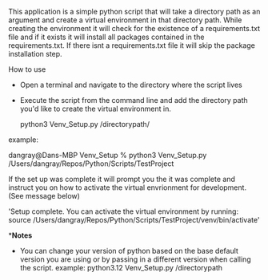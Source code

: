 This application is a simple python script that will take a directory path as an argument and create a virtual environment in that directory path. While creating the environment it will check for the existence of a requirements.txt file and if it exists it will install all packages contained in the requirements.txt. If there isnt a requirements.txt file it will skip the package installation step. 

How to use 
- Open a terminal and navigate to the directory where the script lives
- Execute the script from the command line and add the directory path you'd like to create the virtual environment in. 

  python3 Venv_Setup.py /directorypath/

example:

dangray@Dans-MBP Venv_Setup % python3 Venv_Setup.py /Users/dangray/Repos/Python/Scripts/TestProject

If the set up was complete it will prompt you the it was complete and instruct you on how to activate the virtual envrionment for development. (See message below)

'Setup complete. You can activate the virtual environment by running:
source /Users/dangray/Repos/Python/Scripts/TestProject/venv/bin/activate'


***Notes**
- You can change your version of python based on the base default version you are using or by passing in a different version when calling the script.
example:
python3.12 Venv_Setup.py /directorypath
